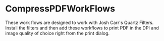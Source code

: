 CompressPDFWorkFlows
====================

These work flows are designed to work with Josh Carr's Quartz Filters. Install the filters and then add these workflows to print PDF in the DPI and image quality of choice right from the print dialog.